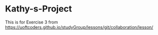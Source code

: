 # Kathy-s-Project
This is for Exercise 3 from https://uoftcoders.github.io/studyGroup/lessons/git/collaboration/lesson/
